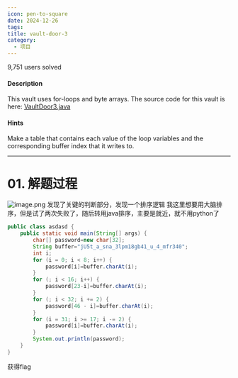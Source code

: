 ```yaml
---
icon: pen-to-square
date: 2024-12-26
tags: 
title: vault-door-3
category:
  - 项目
---
```

9,751 users solved
#### Description

This vault uses for-loops and byte arrays. The source code for this vault is here: [VaultDoor3.java](https://jupiter.challenges.picoctf.org/static/a648ca6dd275b9454c5d0de6d0f6efd3/VaultDoor3.java)
#### Hints
Make a table that contains each value of the loop variables and the corresponding buffer index that it writes to.

----
# 01. 解题过程
![image.png](https://cdn.jsdelivr.net/gh/fakeppa/blog-img/20241226140358.png)
发现了关键的判断部分，发现一个排序逻辑
我这里想要用大脑排序，但是试了两次失败了，随后转用java排序，主要是就近，就不用python了

```java
public class asdasd {  
    public static void main(String[] args) {  
        char[] password=new char[32];  
        String buffer="jU5t_a_sna_3lpm18gb41_u_4_mfr340";  
        int i;  
        for (i = 0; i < 8; i++) {  
            password[i]=buffer.charAt(i);  
        }  
        for (; i < 16; i++) {  
            password[23-i]=buffer.charAt(i);  
        }  
        for (; i < 32; i += 2) {  
            password[46 - i]=buffer.charAt(i);  
        }  
        for (i = 31; i >= 17; i -= 2) {  
            password[i]=buffer.charAt(i);  
        }  
        System.out.println(password);  
    }  
}
```
获得flag